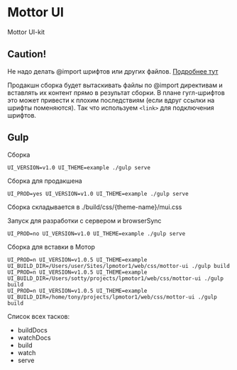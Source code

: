 # Mottor UI

Mottor UI-kit

## Caution!

Не надо делать @import шрифтов или других файлов.
[Подробнее тут](http://www.stevesouders.com/blog/2009/04/09/dont-use-import/)

Продакшн сборка будет вытаскивать файлы по @import директивам и вставлять их контент прямо в результат сборки. В плане гугл-шрифтов это может привести к плохим последствиям (если вдруг ссылки на шрифты поменяются). 
Так что используем `<link>` для подключения шрифтов.

## Gulp

Сборка

    UI_VERSION=v1.0 UI_THEME=example ./gulp serve
    
Сборка для продакшена

    UI_PROD=yes UI_VERSION=v1.0 UI_THEME=example ./gulp serve
    
Сборка складывается в ./build/css/{theme-name}/mui.css
    
Запуск для разработки с сервером и browserSync

    UI_PROD=no UI_VERSION=v1.0 UI_THEME=example ./gulp serve
    
Сборка для вставки в Мотор

    UI_PROD=n UI_VERSION=v1.0.5 UI_THEME=example UI_BUILD_DIR=/Users/user/Sites/lpmotor1/web/css/mottor-ui ./gulp build
    UI_PROD=n UI_VERSION=v1.0.5 UI_THEME=example UI_BUILD_DIR=/Users/sotty/projects/lpmotor1/web/css/mottor-ui ./gulp build
    UI_PROD=n UI_VERSION=v1.0.5 UI_THEME=example UI_BUILD_DIR=/home/tony/projects/lpmotor1/web/css/mottor-ui ./gulp build
    
Список всех тасков:

* buildDocs
* watchDocs
* build
* watch
* serve
